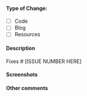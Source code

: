 <!--DO NOT include issue number in the title. Make sure that all the commits are squashed into one. Keep your patch as clean as possible.-->

#### Type of Change:

- [ ] Code
- [ ] Blog
- [ ] Resources

#### Description

Fixes # [ISSUE NUMBER HERE]

<!--Include a brief summary of the changes made in no more than 15 words. Always write in third person. For example: "CZ supports <feature-name>" or "CZ has removed <bug-name>"-->

#### Screenshots

<!--Please share the screenshot of the website after making changes. Execute, `bundle exec jekyll serve` and take the screen shots.-->

#### Other comments
<!--Any other extra information-->
